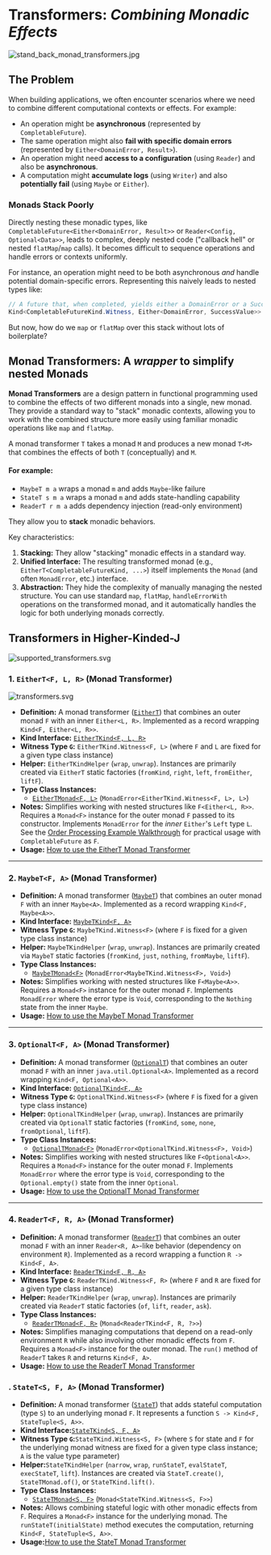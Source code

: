 # Transformers:  _Combining Monadic Effects_

![stand_back_monad_transformers.jpg](../images/stand_back_monad_transformers.jpg)

## The Problem

When building applications, we often encounter scenarios where we need to combine different computational contexts or effects. For example:

* An operation might be **asynchronous** (represented by `CompletableFuture`).
* The same operation might also **fail with specific domain errors** (represented by `Either<DomainError, Result>`).
* An operation might need **access to a configuration** (using `Reader`) and also be **asynchronous**.
* A computation might **accumulate logs** (using `Writer`) and also **potentially fail** (using `Maybe` or `Either`).

### Monads Stack Poorly

Directly nesting these monadic types, like `CompletableFuture<Either<DomainError, Result>>` or `Reader<Config, Optional<Data>>`, leads to complex, deeply nested code ("callback hell" or nested `flatMap`/`map` calls). It becomes difficult to sequence operations and handle errors or contexts uniformly.

For instance, an operation might need to be both asynchronous *and* handle potential domain-specific errors. Representing this naively leads to nested types like:

```java
// A future that, when completed, yields either a DomainError or a SuccessValue
Kind<CompletableFutureKind.Witness, Either<DomainError, SuccessValue>> nestedResult;
```

But now, how do we `map` or `flatMap` over this stack  without lots of boilerplate?

## Monad Transformers: A _wrapper_ to simplify nested Monads

**Monad Transformers** are a design pattern in functional programming used to combine the effects of two different monads into a single, new monad. They provide a standard way to "stack" monadic contexts, allowing you to work with the combined structure more easily using familiar monadic operations like `map` and `flatMap`.

A monad transformer `T` takes a monad `M` and produces a new monad `T<M>` that combines the effects of both `T` (conceptually) and `M`.

#### For example:

* `MaybeT m a` wraps a monad `m` and adds `Maybe`-like failure
* `StateT s m a` wraps a monad `m` and adds state-handling capability
* `ReaderT r m a` adds dependency injection (read-only environment)

They allow you to **stack** monadic behaviors.

Key characteristics:

1. **Stacking:** They allow "stacking" monadic effects in a standard way.
2. **Unified Interface:** The resulting transformed monad (e.g., `EitherT<CompletableFutureKind, ...>`) itself implements the `Monad` (and often `MonadError`, etc.) interface.
3. **Abstraction:** They hide the complexity of manually managing the nested structure. You can use standard `map`, `flatMap`, `handleErrorWith` operations on the transformed monad, and it automatically handles the logic for both underlying monads correctly.

## Transformers in Higher-Kinded-J

![supported_transformers.svg](../images/puml/supported_transformers.svg)

### 1. `EitherT<F, L, R>` (Monad Transformer)

![transformers.svg](../images/puml/transformers.svg)

* **Definition:** A monad transformer ([`EitherT`](https://github.com/higher-kinded-j/higher-kinded-j/blob/main/hkj-core/src/main/java/org/higherkindedj/hkt/either_t/EitherT.java)) that combines an outer monad `F` with an inner `Either<L, R>`. Implemented as a record wrapping `Kind<F, Either<L, R>>`.
* **Kind Interface:** [`EitherTKind<F, L, R>`](https://github.com/higher-kinded-j/higher-kinded-j/blob/main/hkj-core/src/main/java/org/higherkindedj/hkt/either_t/EitherTKind.java)
* **Witness Type `G`:** `EitherTKind.Witness<F, L>` (where `F` and `L` are fixed for a given type class instance)
* **Helper:** `EitherTKindHelper` (`wrap`, `unwrap`). Instances are primarily created via `EitherT` static factories (`fromKind`, `right`, `left`, `fromEither`, `liftF`).
* **Type Class Instances:**
  * [`EitherTMonad<F, L>`](https://github.com/higher-kinded-j/higher-kinded-j/blob/main/hkj-core/src/main/java/org/higherkindedj/hkt/either_t/EitherT.java) (`MonadError<EitherTKind.Witness<F, L>, L>`)
* **Notes:** Simplifies working with nested structures like `F<Either<L, R>>`. Requires a `Monad<F>` instance for the outer monad `F` passed to its constructor. Implements `MonadError` for the *inner* `Either`'s `Left` type `L`. See the [Order Processing Example Walkthrough](../hkts/order-walkthrough.md) for practical usage with `CompletableFuture` as `F`.
* **Usage:** [How to use the EitherT Monad Transformer](eithert_transformer.md)

---


### 2. `MaybeT<F, A>` (Monad Transformer)

* **Definition:** A monad transformer ([`MaybeT`](https://github.com/higher-kinded-j/higher-kinded-j/blob/main/hkj-core/src/main/java/org/higherkindedj/hkt/maybe_t/MaybeT.java)) that combines an outer monad `F` with an inner `Maybe<A>`. Implemented as a record wrapping `Kind<F, Maybe<A>>`.
* **Kind Interface:** [`MaybeTKind<F, A>`](https://github.com/higher-kinded-j/higher-kinded-j/blob/main/hkj-core/src/main/java/org/higherkindedj/hkt//maybe_t/MaybeTKind.java)
* **Witness Type `G`:** `MaybeTKind.Witness<F>` (where `F` is fixed for a given type class instance)
* **Helper:** `MaybeTKindHelper` (`wrap`, `unwrap`). Instances are primarily created via `MaybeT` static factories (`fromKind`, `just`, `nothing`, `fromMaybe`, `liftF`).
* **Type Class Instances:**
  * [`MaybeTMonad<F>`](https://github.com/higher-kinded-j/higher-kinded-j/blob/main/hkj-core/src/main/java/org/higherkindedj/hkt//maybe_t/MaybeTMonad.java) (`MonadError<MaybeTKind.Witness<F>, Void>`)
* **Notes:** Simplifies working with nested structures like `F<Maybe<A>>`. Requires a `Monad<F>` instance for the outer monad `F`. Implements `MonadError` where the error type is `Void`, corresponding to the `Nothing` state from the inner `Maybe`.
* **Usage:** [How to use the MaybeT Monad Transformer](./maybet_transformer.md)

---

### 3. `OptionalT<F, A>` (Monad Transformer)

* **Definition:** A monad transformer ([`OptionalT`](https://github.com/higher-kinded-j/higher-kinded-j/blob/main/hkj-core/src/main/java/org/higherkindedj/hkt//optional_t/OptionalT.java)) that combines an outer monad `F` with an inner `java.util.Optional<A>`. Implemented as a record wrapping `Kind<F, Optional<A>>`.
* **Kind Interface:** [`OptionalTKind<F, A>`](https://github.com/higher-kinded-j/higher-kinded-j/blob/main/hkj-core/src/main/java/org/higherkindedj/hkt//optional_t/OptionalTKind.java)
* **Witness Type `G`:** `OptionalTKind.Witness<F>` (where `F` is fixed for a given type class instance)
* **Helper:** `OptionalTKindHelper` (`wrap`, `unwrap`). Instances are primarily created via `OptionalT` static factories (`fromKind`, `some`, `none`, `fromOptional`, `liftF`).
* **Type Class Instances:**
  * [`OptionalTMonad<F>`](https://github.com/higher-kinded-j/higher-kinded-j/blob/main/hkj-core/src/main/java/org/higherkindedj/hkt//optional_t/OptionalTMonad.java) (`MonadError<OptionalTKind.Witness<F>, Void>`)
* **Notes:** Simplifies working with nested structures like `F<Optional<A>>`. Requires a `Monad<F>` instance for the outer monad `F`. Implements `MonadError` where the error type is `Void`, corresponding to the `Optional.empty()` state from the inner `Optional`.
* **Usage:** [How to use the OptionalT Monad Transformer](./optionalt_transformer.md)

---

### 4. `ReaderT<F, R, A>` (Monad Transformer)

* **Definition:** A monad transformer ([`ReaderT`](https://github.com/higher-kinded-j/higher-kinded-j/blob/main/hkj-core/src/main/java/org/higherkindedj/hkt//reader_t/ReaderT.java)) that combines an outer monad `F` with an inner `Reader<R, A>`-like behavior (dependency on environment `R`). Implemented as a record wrapping a function `R -> Kind<F, A>`.
* **Kind Interface:** [`ReaderTKind<F, R, A>`](https://github.com/higher-kinded-j/higher-kinded-j/blob/main/hkj-core/src/main/java/org/higherkindedj/hkt//reader_t/ReaderTKind.java)
* **Witness Type `G`:** `ReaderTKind.Witness<F, R>` (where `F` and `R` are fixed for a given type class instance)
* **Helper:** `ReaderTKindHelper` (`wrap`, `unwrap`). Instances are primarily created via `ReaderT` static factories (`of`, `lift`, `reader`, `ask`).
* **Type Class Instances:**
  * [`ReaderTMonad<F, R>`](https://github.com/higher-kinded-j/higher-kinded-j/blob/main/hkj-core/src/main/java/org/higherkindedj/hkt//reader_t/ReaderTMonad.java) (`Monad<ReaderTKind<F, R, ?>>`)
* **Notes:** Simplifies managing computations that depend on a read-only environment `R` while also involving other monadic effects from `F`. Requires a `Monad<F>` instance for the outer monad. The `run()` method of `ReaderT` takes `R` and returns `Kind<F, A>`.
* **Usage:** [How to use the ReaderT Monad Transformer](./readert_transformer.md)

### . `StateT<S, F, A>` (Monad Transformer)

* **Definition:** A monad transformer ([`StateT`](https://github.com/higher-kinded-j/higher-kinded-j/blob/main/hkj-core/src/main/java/org/higherkindedj/hkt//state_t/StateT.java)) that adds stateful computation (type `S`) to an underlying monad `F`. It represents a function `S -> Kind<F, StateTuple<S, A>>`.
* **Kind Interface:**[`StateTKind<S, F, A>`](https://github.com/higher-kinded-j/higher-kinded-j/blob/main/hkj-core/src/main/java/org/higherkindedj/hkt//state_t/StateTKind.java)
* **Witness Type `G`:**`StateTKind.Witness<S, F>` (where `S` for state and `F` for the underlying monad witness are fixed for a given type class instance; `A` is the value type parameter)
* **Helper:**`StateTKindHelper` (`narrow`, `wrap`, `runStateT`, `evalStateT`, `execStateT`, `lift`). Instances are created via `StateT.create()`, `StateTMonad.of()`, or `StateTKind.lift()`.
* **Type Class Instances:**
  * [`StateTMonad<S, F>`](https://github.com/higher-kinded-j/higher-kinded-j/blob/main/hkj-core/src/main/java/org/higherkindedj/hkt//state_t/StateTMonad.java) (`Monad<StateTKind.Witness<S, F>>`)
* **Notes:** Allows combining stateful logic with other monadic effects from `F`. Requires a `Monad<F>` instance for the underlying monad. The `runStateT(initialState)` method executes the computation, returning `Kind<F, StateTuple<S, A>>`.
* **Usage:**[How to use the StateT Monad Transformer](./statet_transformer.md)
